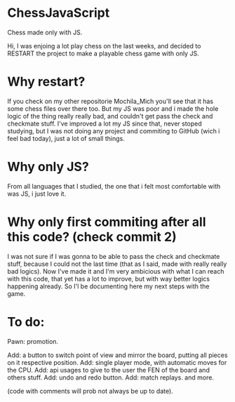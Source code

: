 # ChessJavaScript
Chess made only with JS.

Hi, I was enjoing a lot play chess on the last weeks, and decided to RESTART the project to make a playable chess game with only JS.

# Why restart?
If you check on my other repositorie Mochila_Mich you'll see that it has some chess files over there too. But my JS was poor and i made the hole logic of the thing really really bad, and couldn't get pass the check and checkmate stuff.
I've improved a lot my JS since that, never stoped studying, but I was not doing any project and commiting to GitHub (wich i feel bad today), just a lot of small things.

# Why only JS?
From all languages that I studied, the one that i felt most comfortable with was JS, i just love it.

# Why only first commiting after all this code? (check commit 2)
I was not sure if I was gonna to be able to pass the check and checkmate stuff, because I could not the last time (that as I said, made with really really bad logics). Now I've made it and I'm very ambicious with what I can reach with this code, that yet has a lot to improve, but with way better logics happening already. So I'l be documenting here my next steps with the game.

# To do:

Pawn: promotion.

Add: a button to switch point of view and mirror the board, putting all pieces on it respective position.
Add: single player mode, with automatic moves for the CPU.
Add: api usages to give to the user the FEN of the board and others stuff.
Add: undo and redo button.
Add: match replays.
and more.

(code with comments will prob not always be up to date).